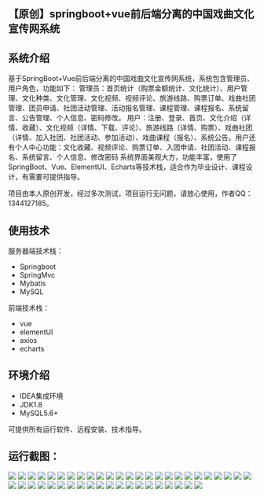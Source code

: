 ## 【原创】springboot+vue前后端分离的中国戏曲文化宣传网系统

## 系统介绍

基于SpringBoot+Vue前后端分离的中国戏曲文化宣传网系统，系统包含管理员、用户角色，功能如下：
管理员：首页统计（购票金额统计、文化统计）、用户管理、文化种类、文化管理、文化视频、视频评论、旅游线路、购票订单、戏曲社团管理、团员申请、社团活动管理、活动报名管理、课程管理、课程报名、系统留言、公告管理、个人信息、密码修改。
用户：注册、登录、首页、文化介绍（详情、收藏）、文化视频（详情、下载、评论）、旅游线路（详情、购票）、戏曲社团（详情、加入社团、社团活动、参加活动）、戏曲课程（报名）、系统公告。用户还有个人中心功能：文化收藏、视频评论、购票订单、入团申请、社团活动、课程报名、系统留言、个人信息、修改密码
系统界面美观大方，功能丰富，使用了SpringBoot、Vue、ElementUI、Echarts等技术栈，适合作为毕业设计、课程设计，有需要可提供指导。

项目由本人原创开发，经过多次测试，项目运行无问题，请放心使用，作者QQ：1344127185。

## 使用技术

服务器端技术栈：

- Springboot
- SpringMvc
- Mybatis
- MySQL

前端技术栈：

- vue
- elementUI
- axios
- echarts

## 环境介绍

- IDEA集成环境
- JDK1.8
- MySQL5.6+

可提供所有运行软件、远程安装、技术指导。

## 运行截图：
![](https://github.com/itcoderyhl/china-drama-server/blob/main/images/1.png)
![](https://github.com/itcoderyhl/china-drama-server/blob/main/images/2.png)
![](https://github.com/itcoderyhl/china-drama-server/blob/main/images/3.png)
![](https://github.com/itcoderyhl/china-drama-server/blob/main/images/4.png)
![](https://github.com/itcoderyhl/china-drama-server/blob/main/images/5.png)
![](https://github.com/itcoderyhl/china-drama-server/blob/main/images/6.png)
![](https://github.com/itcoderyhl/china-drama-server/blob/main/images/7.png)
![](https://github.com/itcoderyhl/china-drama-server/blob/main/images/8.png)
![](https://github.com/itcoderyhl/china-drama-server/blob/main/images/9.png)
![](https://github.com/itcoderyhl/china-drama-server/blob/main/images/10.png)
![](https://github.com/itcoderyhl/china-drama-server/blob/main/images/11.png)
![](https://github.com/itcoderyhl/china-drama-server/blob/main/images/12.png)
![](https://github.com/itcoderyhl/china-drama-server/blob/main/images/13.png)
![](https://github.com/itcoderyhl/china-drama-server/blob/main/images/14.png)
![](https://github.com/itcoderyhl/china-drama-server/blob/main/images/15.png)
![](https://github.com/itcoderyhl/china-drama-server/blob/main/images/16.png)
![](https://github.com/itcoderyhl/china-drama-server/blob/main/images/17.png)
![](https://github.com/itcoderyhl/china-drama-server/blob/main/images/18.png)
![](https://github.com/itcoderyhl/china-drama-server/blob/main/images/19.png)
![](https://github.com/itcoderyhl/china-drama-server/blob/main/images/20.png)
![](https://github.com/itcoderyhl/china-drama-server/blob/main/images/21.png)
![](https://github.com/itcoderyhl/china-drama-server/blob/main/images/22.png)
![](https://github.com/itcoderyhl/china-drama-server/blob/main/images/23.png)
![](https://github.com/itcoderyhl/china-drama-server/blob/main/images/24.png)
![](https://github.com/itcoderyhl/china-drama-server/blob/main/images/25.png)
![](https://github.com/itcoderyhl/china-drama-server/blob/main/images/26.png)
![](https://github.com/itcoderyhl/china-drama-server/blob/main/images/27.png)
![](https://github.com/itcoderyhl/china-drama-server/blob/main/images/28.png)
![](https://github.com/itcoderyhl/china-drama-server/blob/main/images/29.png)
![](https://github.com/itcoderyhl/china-drama-server/blob/main/images/30.png)
![](https://github.com/itcoderyhl/china-drama-server/blob/main/images/31.png)
![](https://github.com/itcoderyhl/china-drama-server/blob/main/images/32.png)
![](https://github.com/itcoderyhl/china-drama-server/blob/main/images/33.png)
![](https://github.com/itcoderyhl/china-drama-server/blob/main/images/34.png)
![](https://github.com/itcoderyhl/china-drama-server/blob/main/images/35.png)
![](https://github.com/itcoderyhl/china-drama-server/blob/main/images/36.png)
![](https://github.com/itcoderyhl/china-drama-server/blob/main/images/37.png)
![](https://github.com/itcoderyhl/china-drama-server/blob/main/images/38.png)
![](https://github.com/itcoderyhl/china-drama-server/blob/main/images/39.png)
![](https://github.com/itcoderyhl/china-drama-server/blob/main/images/40.png)
![](https://github.com/itcoderyhl/china-drama-server/blob/main/images/41.png)
![](https://github.com/itcoderyhl/china-drama-server/blob/main/images/42.png)
![](https://github.com/itcoderyhl/china-drama-server/blob/main/images/43.png)
![](https://github.com/itcoderyhl/china-drama-server/blob/main/images/44.png)
![](https://github.com/itcoderyhl/china-drama-server/blob/main/images/45.png)
